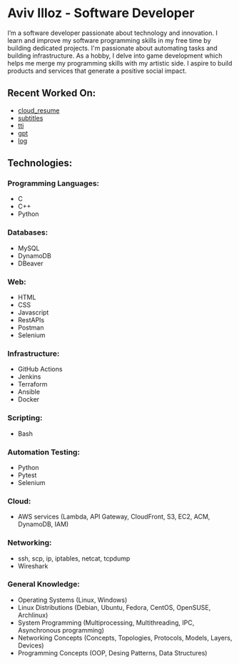 # Aviv Illoz - Software Developer

<!--
**avivilloz/avivilloz** is a ✨ _special_ ✨ repository because its `README.md` (this file) appears on your GitHub profile.

Here are some ideas to get you started:

- 🔭 I’m currently working on ...
- 🌱 I’m currently learning ...
- 👯 I’m looking to collaborate on ...
- 🤔 I’m looking for help with ...
- 💬 Ask me about ...
- 📫 How to reach me: ...
- 😄 Pronouns: ...
- ⚡ Fun fact: ...
-->

I’m a software developer passionate about technology and innovation. I learn and improve my software programming skills in my free time by building dedicated projects. I'm passionate about automating tasks and building infrastructure. As a hobby, I delve into game development which helps me merge my programming skills with my artistic side. I aspire to build products and services that generate a positive social impact.

## Recent Worked On:

- [cloud_resume](https://github.com/avivilloz/cloud_resume)
- [subtitles](https://github.com/avivilloz/subtitles)
- [tti](https://github.com/avivilloz/tti)
- [gpt](https://github.com/avivilloz/gpt)
- [log](https://github.com/avivilloz/log)

## Technologies:

### Programming Languages:

- C
- C++
- Python

### Databases:

- MySQL
- DynamoDB
- DBeaver

### Web:

- HTML
- CSS
- Javascript
- RestAPIs
- Postman
- Selenium

### Infrastructure:

- GitHub Actions
- Jenkins
- Terraform
- Ansible
- Docker

### Scripting:

- Bash

### Automation Testing:

- Python
- Pytest
- Selenium

### Cloud:

- AWS services (Lambda, API Gateway, CloudFront, S3, EC2, ACM, DynamoDB, IAM)

### Networking:

- ssh, scp, ip, iptables, netcat, tcpdump
- Wireshark

### General Knowledge:

- Operating Systems (Linux, Windows)
- Linux Distributions (Debian, Ubuntu, Fedora, CentOS, OpenSUSE, Archlinux)
- System Programming (Multiprocessing, Multithreading, IPC, Asynchronous programming)
- Networking Concepts (Concepts, Topologies, Protocols, Models, Layers, Devices)
- Programming Concepts (OOP, Desing Patterns, Data Structures)
